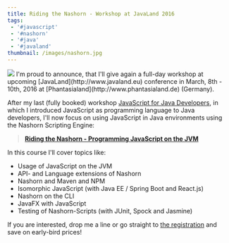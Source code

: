 ```yaml
---
title: Riding the Nashorn - Workshop at JavaLand 2016
tags:
 - '#javascript'
 - '#nashorn'
 - '#java'
 - '#javaland'
thumbnail: /images/nashorn.jpg
---
```


<img src="{{ page.thumbnail }}" class="postimg"/>
I'm proud to announce, that I'll give again a full-day workshop at upcoming [JavaLand](http://www.javaland.eu) conference in March, 8th - 10th, 2016 at [Phantasialand](http://www.phantasialand.de) (Germany).

After my last (fully booked) workshop [JavaScript for Java Developers](http://www.javascript-training.net/training/js4j), in which I introduced JavaScript as programming language to Java developers, I'll now focus on using JavaScript in Java environments using the Nashorn Scripting Engine:

> **[Riding the Nashorn - Programming JavaScript on the JVM](http://www.javascript-training.net/training/nashorn)**

In this course I'll cover topics like:

- Usage of JavaScript on the JVM
- API- and Language extensions of Nashorn
- Nashorn and Maven and NPM
- Isomorphic JavaScript (with Java EE / Spring Boot and React.js)
- Nashorn on the CLI
- JavaFX with JavaScript
- Testing of Nashorn-Scripts (with JUnit, Spock and Jasmine)

If you are interested, drop me a line or go straight to [the registration](http://www.javaland.eu) and save on early-bird prices!
